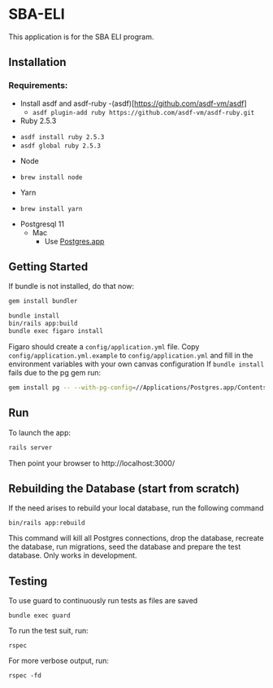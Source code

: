 # SBA-ELI

This application is for the SBA ELI program.

## Installation
### Requirements:
* Install asdf and asdf-ruby
  -(asdf)[https://github.com/asdf-vm/asdf]
  - `asdf plugin-add ruby https://github.com/asdf-vm/asdf-ruby.git`
* Ruby 2.5.3
- `asdf install ruby 2.5.3`
- `asdf global ruby 2.5.3`
* Node
- `brew install node`
* Yarn
- `brew install yarn`
* Postgresql 11
  * Mac
    - Use [Postgres.app](http://postgresapp.com)

## Getting Started

If bundle is not installed, do that now:
```bash
gem install bundler
```


```bash
bundle install
bin/rails app:build
bundle exec figaro install
```

Figaro should create a `config/application.yml` file.
Copy `config/application.yml.example` to `config/application.yml` and fill in the environment variables with your own canvas configuration
If `bundle install` fails due to the pg gem run:
```bash
gem install pg -- --with-pg-config=//Applications/Postgres.app/Contents/Versions/11/bin/pg_config
```

## Run
To launch the app:
```bash
rails server
```
Then point your browser to http://localhost:3000/

## Rebuilding the Database (start from scratch)

If the need arises to rebuild your local database, run the following command

```shell
bin/rails app:rebuild
```

This command will kill all Postgres connections, drop the database, recreate the
database, run migrations, seed the database and prepare the test database. Only
works in development.

## Testing

To use guard to continuously run tests as files are saved

```shell
bundle exec guard
```

To run the test suit, run:
```
rspec
```

For more verbose output, run:
```
rspec -fd
```
